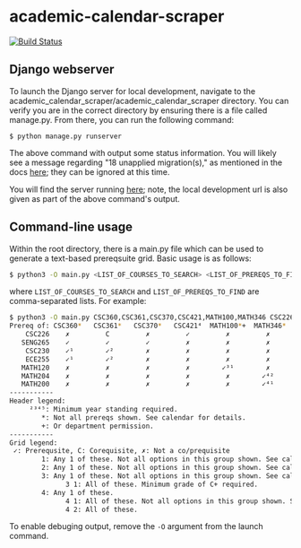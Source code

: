 # academic-calendar-scraper
[![Build Status](https://www.johnnyw.ca/jenkins/buildStatus/icon?job=academic-calendar-scraper%2Fcalendar-scrape-regression%2Fmain)](https://www.johnnyw.ca/jenkins/job/academic-calendar-scraper/job/calendar-scrape-regression/job/main/)

## Django webserver
To launch the Django server for local development, navigate to the academic_calendar_scraper/academic_calendar_scraper directory. You can verify you are in the correct directory by ensuring there is a file called manage.py. From there, you can run the following command:
```
$ python manage.py runserver
```

The above command with output some status information. You will likely see a message regarding "18 unapplied migration(s)," as mentioned in the docs [here](https://docs.djangoproject.com/en/4.2/intro/tutorial01/); they can be ignored at this time.

You will find the server running [here](http://127.0.0.1:8000/); note, the local development url is also given as part of the above command's output.

## Command-line usage

Within the root directory, there is a main.py file which can be used to generate a text-based prereqsuite grid. Basic usage is as follows:

```bash
$ python3 -O main.py <LIST_OF_COURSES_TO_SEARCH> <LIST_OF_PREREQS_TO_FIND>
```
where `LIST_OF_COURSES_TO_SEARCH` and `LIST_OF_PREREQS_TO_FIND` are comma-separated lists. For example:

```bash
$ python3 -O main.py CSC360,CSC361,CSC370,CSC421,MATH100,MATH346 CSC226,SENG265,CSC230,ECE255,MATH120,MATH204,MATH200
Prereq of: CSC360*   CSC361*   CSC370*   CSC421⁴  MATH100*+  MATH346* 
    CSC226    ✗         C         ✗         ✓         ✗         ✗     
   SENG265    ✓         ✓         ✓         ✗         ✗         ✗     
    CSC230    ✓¹        ✓²        ✗         ✗         ✗         ✗     
    ECE255    ✓¹        ✓²        ✗         ✗         ✗         ✗     
   MATH120    ✗         ✗         ✗         ✗        ✓³¹        ✗     
   MATH204    ✗         ✗         ✗         ✗         ✗        ✓⁴²    
   MATH200    ✗         ✗         ✗         ✗         ✗        ✓⁴¹    
-----------
Header legend:
     ²³⁴⁵: Minimum year standing required.
        *: Not all prereqs shown. See calendar for details.
        +: Or department permission.
-----------
Grid legend:
 ✓: Prerequsite, C: Corequisite, ✗: Not a co/prequisite
        1: Any 1 of these. Not all options in this group shown. See calendar for details.
        2: Any 1 of these. Not all options in this group shown. See calendar for details.
        3: Any 1 of these. Not all options in this group shown. See calendar for details.
              3 1: All of these. Minimum grade of C+ required.
        4: Any 1 of these.
              4 1: All of these. Not all options in this group shown. See calendar for details.
              4 2: All of these.
```

To enable debuging output, remove the `-O` argument from the launch command.

